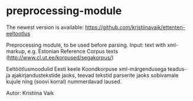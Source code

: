 # preprocessing-module

The newest version is available: https://github.com/kristiinavaik/ettenten-eeltootlus


Preprocessing module, to be used before parsing. Input: text with xml-markup, e.g. Estonian Reference Corpus texts 
(http://www.cl.ut.ee/korpused/segakorpus/)

Eeltöötlusmoodulid Eesti keele Koondkorpuse xml-märgendusega teadus- ja ajakirjandustekstide jaoks, teevad tekstid parserite jaoks sobivamale kujule ning (soovi korral) nummerdavad laused. 

Autor: Kristiina Vaik
